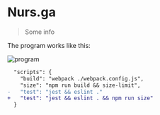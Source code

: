 # Nurs.ga
> Some info

The program works like this:

![program](https://www.youtube.com/watch?v=vv7fCWbf4Nc)

 ```diff
   "scripts": {
     "build": "webpack ./webpack.config.js",
     "size": "npm run build && size-limit",
 -   "test": "jest && eslint ."
 +   "test": "jest && eslint . && npm run size"
   }
 ```

